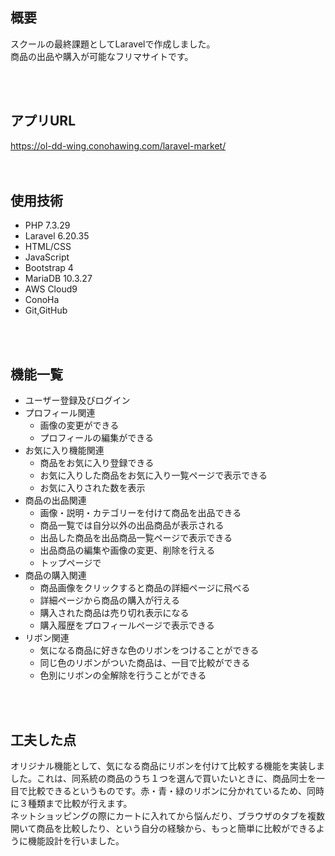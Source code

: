 ## 概要

スクールの最終課題としてLaravelで作成しました。  
商品の出品や購入が可能なフリマサイトです。

<br />
<br />


## アプリURL

https://ol-dd-wing.conohawing.com/laravel-market/
<br />
<br />
<br />

## 使用技術

- PHP 7.3.29
- Laravel 6.20.35
- HTML/CSS
- JavaScript
- Bootstrap 4
- MariaDB 10.3.27
- AWS Cloud9
- ConoHa
- Git,GitHub
<br />
<br />

## 機能一覧

- ユーザー登録及びログイン
- プロフィール関連
    - 画像の変更ができる
    - プロフィールの編集ができる
- お気に入り機能関連
    - 商品をお気に入り登録できる
    - お気に入りした商品をお気に入り一覧ページで表示できる
    - お気に入りされた数を表示
- 商品の出品関連
    - 画像・説明・カテゴリーを付けて商品を出品できる
    - 商品一覧では自分以外の出品商品が表示される
    - 出品した商品を出品商品一覧ページで表示できる
    - 出品商品の編集や画像の変更、削除を行える
    - トップページで
- 商品の購入関連
    - 商品画像をクリックすると商品の詳細ページに飛べる
    - 詳細ページから商品の購入が行える
    - 購入された商品は売り切れ表示になる
    - 購入履歴をプロフィールページで表示できる
- リボン関連
    - 気になる商品に好きな色のリボンをつけることができる
    - 同じ色のリボンがついた商品は、一目で比較ができる
    - 色別にリボンの全解除を行うことができる
<br />
<br />

## 工夫した点

オリジナル機能として、気になる商品にリボンを付けて比較する機能を実装しました。これは、同系統の商品のうち１つを選んで買いたいときに、商品同士を一目で比較できるというものです。赤・青・緑のリボンに分かれているため、同時に３種類まで比較が行えます。  
ネットショッピングの際にカートに入れてから悩んだり、ブラウザのタブを複数開いて商品を比較したり、という自分の経験から、もっと簡単に比較ができるように機能設計を行いました。